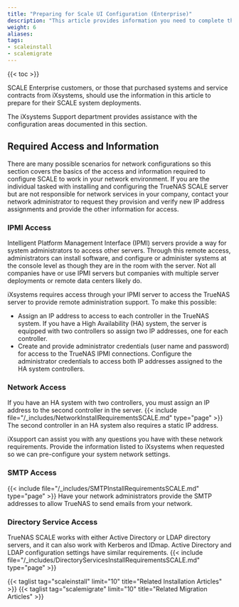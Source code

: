 ```yaml
---
title: "Preparing for Scale UI Configuration (Enterprise)"
description: "This article provides information you need to complete the SCALE Enterprise configuration using the SCALE UI."
weight: 6
aliases:
tags:
- scaleinstall
- scalemigrate
---
```



{{< toc >}}


SCALE Enterprise customers, or those that purchased systems and service contracts from iXsystems, should use the information in this article to prepare for their SCALE system deployments. 

The iXsystems Support department provides assistance with the configuration areas documented in this section.

## Required Access and Information
There are many possible scenarios for network configurations so this section covers the basics of the access and information required to configure SCALE to work in your network environment. 
If you are the individual tasked with installing and configuring the TrueNAS SCALE server but are not responsible for network services in your company, contact your network administrator to request they provision and verify new IP address assignments and provide the other information for access.

### IPMI Access
Intelligent Platform Management Interface (IPMI) servers provide a way for system administrators to access other servers. Through this remote access, administrators can install software, and configure or administer systems at the console level as though they are in the room with the server. 
Not all companies have or use IPMI servers but companies with multiple server deployments or remote data centers likely do.

iXsystems requires access through your IPMI server to access the TrueNAS server to provide remote administration support. 
To make this possible:

* Assign an IP address to access to each controller in the TrueNAS system. 
  If you have a High Availability (HA) system, the server is equipped with two controllers so assign two IP addresses, one for each controller.
* Create and provide administrator credentials (user name and password) for access to the TrueNAS IPMI connections. 
  Configure the administrator credentials to access both IP addresses assigned to the HA system controllers.

### Network Access
If you have an HA system with two controllers, you must assign an IP address to the second controller in the server. 
{{< include file="/_includes/NetworkInstallRequirementsSCALE.md" type="page" >}}
The second controller in an HA system also requires a static IP address.

iXsupport can assist you with any questions you have with these network requirements. Provide the information listed to iXsystems when requested so we can pre-configure your system network settings.

### SMTP Access
{{< include file="/_includes/SMTPInstallRequirementsSCALE.md" type="page" >}}
Have your network administrators provide the SMTP addresses to allow TrueNAS to send emails from your network.

### Directory Service Access
TrueNAS SCALE works with either Active Directory or LDAP directory servers, and it can also work with Kerberos and IDmap. Active Directory and LDAP configuration settings have similar requirements.
{{< include file="/_includes/DirectoryServicesInstallRequirementsSCALE.md" type="page" >}}


{{< taglist tag="scaleinstall" limit="10" title="Related Installation Articles" >}}
{{< taglist tag="scalemigrate" limit="10" title="Related Migration Articles" >}}